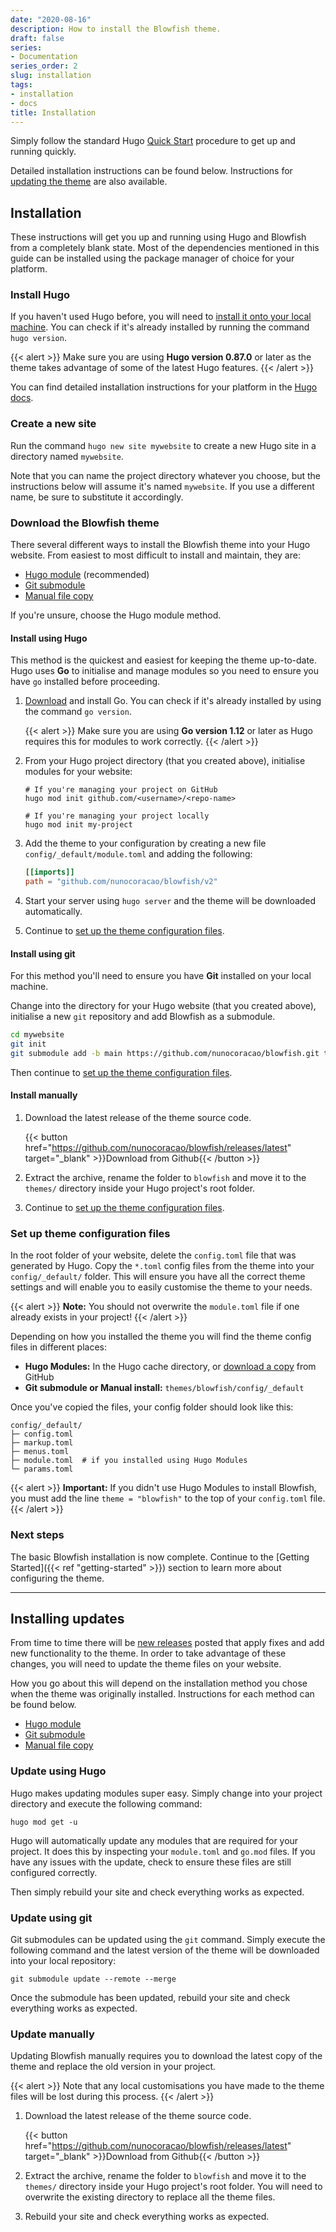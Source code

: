 ```yaml
---
date: "2020-08-16"
description: How to install the Blowfish theme.
draft: false
series:
- Documentation
series_order: 2
slug: installation
tags:
- installation
- docs
title: Installation
---
```


Simply follow the standard Hugo [Quick Start](https://gohugo.io/getting-started/quick-start/) procedure to get up and running quickly.

Detailed installation instructions can be found below. Instructions for [updating the theme](#installing-updates) are also available.

## Installation

These instructions will get you up and running using Hugo and Blowfish from a completely blank state. Most of the dependencies mentioned in this guide can be installed using the package manager of choice for your platform.

### Install Hugo

If you haven't used Hugo before, you will need to [install it onto your local machine](https://gohugo.io/getting-started/installing). You can check if it's already installed by running the command `hugo version`.

{{< alert >}}
Make sure you are using **Hugo version 0.87.0** or later as the theme takes advantage of some of the latest Hugo features.
{{< /alert >}}

You can find detailed installation instructions for your platform in the [Hugo docs](https://gohugo.io/getting-started/installing).

### Create a new site

Run the command `hugo new site mywebsite` to create a new Hugo site in a directory named `mywebsite`.

Note that you can name the project directory whatever you choose, but the instructions below will assume it's named `mywebsite`. If you use a different name, be sure to substitute it accordingly.

### Download the Blowfish theme

There several different ways to install the Blowfish theme into your Hugo website. From easiest to most difficult to install and maintain, they are:

- [Hugo module](#install-using-hugo) (recommended)
- [Git submodule](#install-using-git)
- [Manual file copy](#install-manually)

If you're unsure, choose the Hugo module method.

#### Install using Hugo

This method is the quickest and easiest for keeping the theme up-to-date. Hugo uses **Go** to initialise and manage modules so you need to ensure you have `go` installed before proceeding.

1. [Download](https://golang.org/dl/) and install Go. You can check if it's already installed by using the command `go version`.

   {{< alert >}}
   Make sure you are using **Go version 1.12** or later as Hugo requires this for modules to work correctly.
   {{< /alert >}}

2. From your Hugo project directory (that you created above), initialise modules for your website:

   ```shell
   # If you're managing your project on GitHub
   hugo mod init github.com/<username>/<repo-name>

   # If you're managing your project locally
   hugo mod init my-project
   ```

3. Add the theme to your configuration by creating a new file `config/_default/module.toml` and adding the following:

   ```toml
   [[imports]]
   path = "github.com/nunocoracao/blowfish/v2"
   ```

4. Start your server using `hugo server` and the theme will be downloaded automatically.
5. Continue to [set up the theme configuration files](#set-up-theme-configuration-files).

#### Install using git

For this method you'll need to ensure you have **Git** installed on your local machine.

Change into the directory for your Hugo website (that you created above), initialise a new `git` repository and add Blowfish as a submodule.

```bash
cd mywebsite
git init
git submodule add -b main https://github.com/nunocoracao/blowfish.git themes/blowfish
```

Then continue to [set up the theme configuration files](#set-up-theme-configuration-files).

#### Install manually

1. Download the latest release of the theme source code.

   {{< button href="https://github.com/nunocoracao/blowfish/releases/latest" target="_blank" >}}Download from Github{{< /button >}}

2. Extract the archive, rename the folder to `blowfish` and move it to the `themes/` directory inside your Hugo project's root folder.
3. Continue to [set up the theme configuration files](#set-up-theme-configuration-files).

### Set up theme configuration files

In the root folder of your website, delete the `config.toml` file that was generated by Hugo. Copy the `*.toml` config files from the theme into your `config/_default/` folder. This will ensure you have all the correct theme settings and will enable you to easily customise the theme to your needs.

{{< alert >}}
**Note:** You should not overwrite the `module.toml` file if one already exists in your project!
{{< /alert >}}

Depending on how you installed the theme you will find the theme config files in different places:

- **Hugo Modules:** In the Hugo cache directory, or [download a copy](https://minhaskamal.github.io/DownGit/#/home?url=https://github.com/nunocoracao/blowfish/tree/main/config/_default) from GitHub
- **Git submodule or Manual install:** `themes/blowfish/config/_default`

Once you've copied the files, your config folder should look like this:

```shell
config/_default/
├─ config.toml
├─ markup.toml
├─ menus.toml
├─ module.toml  # if you installed using Hugo Modules
└─ params.toml
```

{{< alert >}}
**Important:** If you didn't use Hugo Modules to install Blowfish, you must add the line `theme = "blowfish"` to the top of your `config.toml` file.
{{< /alert >}}

### Next steps

The basic Blowfish installation is now complete. Continue to the [Getting Started]({{< ref "getting-started" >}}) section to learn more about configuring the theme.

---

## Installing updates

From time to time there will be [new releases](https://github.com/nunocoracao/blowfish/releases) posted that apply fixes and add new functionality to the theme. In order to take advantage of these changes, you will need to update the theme files on your website.

How you go about this will depend on the installation method you chose when the theme was originally installed. Instructions for each method can be found below.

- [Hugo module](#update-using-hugo)
- [Git submodule](#update-using-git)
- [Manual file copy](#update-manually)

### Update using Hugo

Hugo makes updating modules super easy. Simply change into your project directory and execute the following command:

```shell
hugo mod get -u
```

Hugo will automatically update any modules that are required for your project. It does this by inspecting your `module.toml` and `go.mod` files. If you have any issues with the update, check to ensure these files are still configured correctly.

Then simply rebuild your site and check everything works as expected.

### Update using git

Git submodules can be updated using the `git` command. Simply execute the following command and the latest version of the theme will be downloaded into your local repository:

```shell
git submodule update --remote --merge
```

Once the submodule has been updated, rebuild your site and check everything works as expected.

### Update manually

Updating Blowfish manually requires you to download the latest copy of the theme and replace the old version in your project.

{{< alert >}}
Note that any local customisations you have made to the theme files will be lost during this process.
{{< /alert >}}

1. Download the latest release of the theme source code.

   {{< button href="https://github.com/nunocoracao/blowfish/releases/latest" target="_blank" >}}Download from Github{{< /button >}}

2. Extract the archive, rename the folder to `blowfish` and move it to the `themes/` directory inside your Hugo project's root folder. You will need to overwrite the existing directory to replace all the theme files.

3. Rebuild your site and check everything works as expected.
